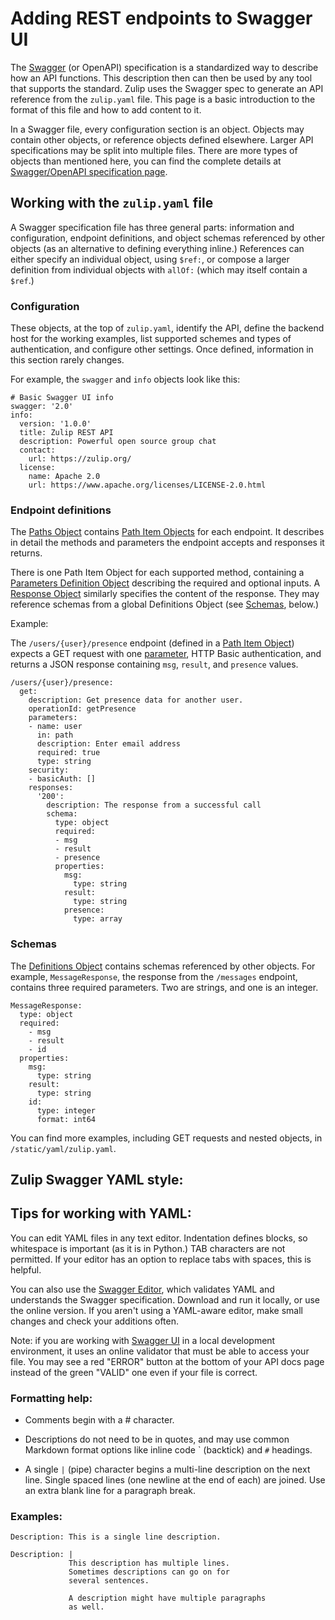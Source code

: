 # Adding REST endpoints to Swagger UI

The [Swagger](http://swagger.io/specification/) (or OpenAPI) specification is
a standardized way to describe how an API functions. This description then can
then be used by any tool that supports the standard. Zulip uses the Swagger spec
to generate an API reference from the `zulip.yaml` file. This page is a basic
introduction to the format of this file and how to add content to it.

In a Swagger file, every configuration section is an object. Objects may contain
other objects, or reference objects defined elsewhere. Larger API specifications
may be split into multiple files. There are more types of objects than mentioned
here, you can find the complete details at
[Swagger/OpenAPI specification page](http://swagger.io/specification).

## Working with the `zulip.yaml` file

A Swagger specification file has three general parts: information and configuration,
endpoint definitions, and object schemas referenced by other objects (as an alternative
to defining everything inline.) References can either specify an individual object,
using `$ref:`, or compose a larger definition from individual objects with `allOf:`
(which may itself contain a `$ref`.)

### Configuration

These objects, at the top of `zulip.yaml`, identify the API, define the backend host
for the working examples, list supported schemes and types of authentication, and
configure other settings. Once defined, information in this section rarely changes.

For example, the `swagger` and `info` objects look like this:
```
# Basic Swagger UI info
swagger: '2.0'
info:
  version: '1.0.0'
  title: Zulip REST API
  description: Powerful open source group chat
  contact:
    url: https://zulip.org/
  license:
    name: Apache 2.0
    url: https://www.apache.org/licenses/LICENSE-2.0.html
```

### Endpoint definitions

The [Paths Object](http://swagger.io/specification/#pathsObject) contains
[Path Item Objects](http://swagger.io/specification/#pathItemObject)
for each endpoint. It describes in detail the methods and parameters the endpoint
accepts and responses it returns.

There is one Path Item Object for each supported method, containing a
[Parameters Definition Object](http://swagger.io/specification/#parametersDefinitionObject)
describing the required and optional inputs. A
[Response Object](http://swagger.io/specification/#responseObject) similarly specifies
the content of the response. They may reference schemas from a global Definitions
Object (see [Schemas](#schemas), below.)

Example:

The `/users/{user}/presence` endpoint (defined in a
[Path Item Object](http://swagger.io/specification/#pathItemObject)) expects a GET
request with one [parameter](http://swagger.io/specification/#parameterObject),
HTTP Basic authentication, and returns a JSON response containing `msg`, `result`,
and `presence` values.

```
/users/{user}/presence:
  get:
    description: Get presence data for another user.
    operationId: getPresence
    parameters:
    - name: user
      in: path
      description: Enter email address
      required: true
      type: string
    security:
    - basicAuth: []
    responses:
      '200':
        description: The response from a successful call
        schema:
          type: object
          required:
          - msg
          - result
          - presence
          properties:
            msg:
              type: string
            result:
              type: string
            presence:
              type: array
```

### Schemas

The [Definitions Object](http://swagger.io/specification/#definitionsObject)
contains schemas referenced by other objects. For example, `MessageResponse`,
the response from the `/messages` endpoint, contains three required parameters.
Two are strings, and one is an integer.

```
MessageResponse:
  type: object
  required:
    - msg
    - result
    - id
  properties:
    msg:
      type: string
    result:
      type: string
    id:
      type: integer
      format: int64
```

You can find more examples, including GET requests and nested objects, in
`/static/yaml/zulip.yaml`.

## Zulip Swagger YAML style:



## Tips for working with YAML:

You can edit YAML files in any text editor. Indentation defines blocks, so
whitespace is important (as it is in Python.) TAB characters are not permitted.
If your editor has an option to replace tabs with spaces, this is helpful.

You can also use the [Swagger Editor](http://swagger.io/swagger-editor), which
validates YAML and understands the Swagger specification. Download and run it
locally, or use the online version. If you aren't using a YAML-aware editor,
make small changes and check your additions often.

Note: if you are working with [Swagger UI](http://swagger.io/swagger-ui/) in a
local development environment, it uses an online validator that must be able to
access your file. You may see a red "ERROR" button at the bottom of your
API docs page instead of the green "VALID" one even if your file is correct.

### Formatting help:

* Comments begin with a # character.

* Descriptions do not need to be in quotes, and may use common Markdown format
  options like inline code \` (backtick) and `#` headings.

* A single `|` (pipe) character begins a multi-line description on the next line.
  Single spaced lines (one newline at the end of each) are joined. Use an extra
  blank line for a paragraph break.

### Examples:

```
Description: This is a single line description.
```

```
Description: |
             This description has multiple lines.
             Sometimes descriptions can go on for
             several sentences.

             A description might have multiple paragraphs
             as well.
```
